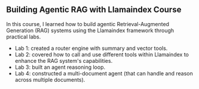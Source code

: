 ## Building Agentic RAG with Llamaindex Course

In this course, I learned how to build agentic Retrieval-Augmented Generation (RAG) systems using the Llamaindex framework through practical labs.

- Lab 1: created a router engine with summary and vector tools. 
- Lab 2: covered how to call and use different tools within Llamaindex to enhance the RAG system's capabilities.
- Lab 3: built an agent reasoning loop. 
- Lab 4: constructed a multi-document agent (that can handle and reason across multiple documents).
